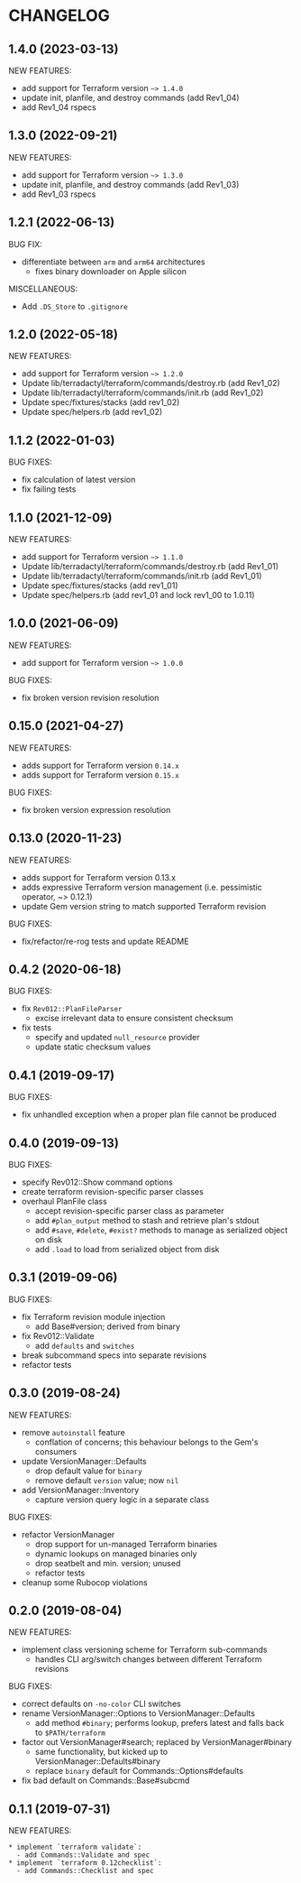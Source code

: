 # CHANGELOG

## 1.4.0 (2023-03-13)

NEW FEATURES:

* add support for Terraform version `~> 1.4.0`
* update init, planfile, and destroy commands (add Rev1_04)
* add Rev1_04 rspecs

## 1.3.0 (2022-09-21)

NEW FEATURES:

* add support for Terraform version `~> 1.3.0`
* update init, planfile, and destroy commands (add Rev1_03)
* add Rev1_03 rspecs

## 1.2.1 (2022-06-13)

BUG FIX:

* differentiate between `arm` and `arm64` architectures
  * fixes binary downloader on Apple silicon

MISCELLANEOUS: 

* Add `.DS_Store` to `.gitignore`

## 1.2.0 (2022-05-18)

NEW FEATURES:

* add support for Terraform version `~> 1.2.0`
* Update lib/terradactyl/terraform/commands/destroy.rb (add Rev1_02)
* Update lib/terradactyl/terraform/commands/init.rb (add Rev1_02)
* Update spec/fixtures/stacks (add rev1_02)
* Update spec/helpers.rb (add rev1_02)

## 1.1.2 (2022-01-03)

BUG FIXES:

* fix calculation of latest version
* fix failing tests

## 1.1.0 (2021-12-09)

NEW FEATURES:

* add support for Terraform version `~> 1.1.0`
* Update lib/terradactyl/terraform/commands/destroy.rb (add Rev1_01)
* Update lib/terradactyl/terraform/commands/init.rb (add Rev1_01)
* Update spec/fixtures/stacks (add rev1_01)
* Update spec/helpers.rb (add rev1_01 and lock rev1_00 to 1.0.11)

## 1.0.0 (2021-06-09)

NEW FEATURES:

* add support for Terraform version `~> 1.0.0`

BUG FIXES:

* fix broken version revision resolution

## 0.15.0 (2021-04-27)

NEW FEATURES:

* adds support for Terraform version `0.14.x`
* adds support for Terraform version `0.15.x`

BUG FIXES:

* fix broken version expression resolution

## 0.13.0 (2020-11-23)

NEW FEATURES:

* adds support for Terraform version 0.13.x
* adds expressive Terraform version management (i.e. pessimistic operator, ~> 0.12.1)
* update Gem version string to match supported Terraform revision

BUG FIXES:

* fix/refactor/re-rog tests and update README

## 0.4.2 (2020-06-18)

BUG FIXES:

* fix `Rev012::PlanFileParser`
   - excise irrelevant data to ensure consistent checksum
* fix tests
  - specify and updated `null_resource` provider
  - update static checksum values

## 0.4.1 (2019-09-17)

BUG FIXES:

* fix unhandled exception when a proper plan file cannot be produced

## 0.4.0 (2019-09-13)

BUG FIXES:

* specify Rev012::Show command options
* create terraform revision-specific parser classes
* overhaul PlanFile class
  - accept revision-specific parser class as parameter
  - add `#plan_output` method to stash and retrieve plan's stdout
  - add `#save`, `#delete`, `#exist?` methods to manage as serialized
    object on disk
  - add `.load` to load from serialized object from disk

## 0.3.1 (2019-09-06)

BUG FIXES:

* fix Terraform revision module injection
  - add Base#version; derived from binary
* fix Rev012::Validate
  - add `defaults` and `switches`
* break subcommand specs into separate revisions
* refactor tests

## 0.3.0 (2019-08-24)

NEW FEATURES:

* remove `autoinstall` feature
  - conflation of concerns; this behaviour belongs to the Gem's consumers
* update VersionManager::Defaults
  - drop default value for `binary`
  - remove default `version` value; now `nil`
* add VersionManager::Inventory
  - capture version query logic in a separate class

BUG FIXES:

* refactor VersionManager
  - drop support for un-managed Terraform binaries
  - dynamic lookups on managed binaries only
  - drop seatbelt and min. version; unused
  - refactor tests
* cleanup some Rubocop violations

## 0.2.0 (2019-08-04)

NEW FEATURES:

* implement class versioning scheme for Terraform sub-commands
  - handles CLI arg/switch changes between different Terraform revisions

BUG FIXES:

* correct defaults on `-no-color` CLI switches
* rename VersionManager::Options to VersionManager::Defaults
  - add method `#binary`; performs lookup, prefers latest and falls back to
  `$PATH/terraform`
* factor out VersionManager#search; replaced by VersionManager#binary
  - same functionality, but kicked up to VersionManager::Defaults#binary
  - replace `binary` default for Commands::Options#defaults
* fix bad default on Commands::Base#subcmd

## 0.1.1 (2019-07-31)

NEW FEATURES:

    * implement `terraform validate`:
      - add Commands::Validate and spec
    * implement `terraform 0.12checklist`:
      - add Commands::Checklist and spec
